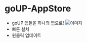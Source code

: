 # goUP-AppStore
- goUP 앱들을 하나의 앱으로!
![이미지](https://github.com/Error-ForestofMaking/goUP-AppStore/assets/128959567/4c447c81-2f47-4435-92d4-e2a98856487b)
- 빠른 설치
- 원클릭 업데이트

